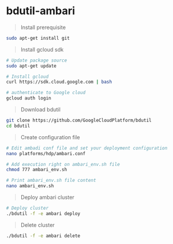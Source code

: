 # bdutil-ambari

> Install prerequisite

```sh
sudo apt-get install git
```

> Install gcloud sdk

```sh
# Update package source
sudo apt-get update

# Install gcloud
curl https://sdk.cloud.google.com | bash

# authenticate to Google cloud
gcloud auth login                   

```

> Download bdutil

```sh
git clone https://github.com/GoogleCloudPlatform/bdutil 
cd bdutil
```

> Create configuration file

```sh
# Edit ambadi conf file and set your deployment configuration
nano platforms/hdp/ambari.conf

# Add execution right on ambari_env.sh file
chmod 777 ambari_env.sh

# Print ambari_env.sh file content
nano ambari_env.sh
```

> Deploy ambari cluster

```sh
# Deploy cluster
./bdutil -f -e ambari deploy

```

> Delete cluster

```sh
./bdutil -f -e ambari delete
```
